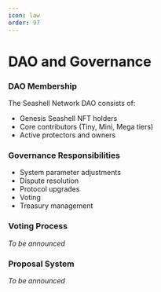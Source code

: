 ```yaml
---
icon: law
order: 97
---
```



# DAO and Governance

### DAO Membership

The Seashell Network DAO consists of:

- Genesis Seashell NFT holders
- Core contributors (Tiny, Mini, Mega tiers)
- Active protectors and owners

### Governance Responsibilities

- System parameter adjustments  
- Dispute resolution  
- Protocol upgrades  
- Voting  
- Treasury management  

### Voting Process

*To be announced*

### Proposal System

*To be announced*
